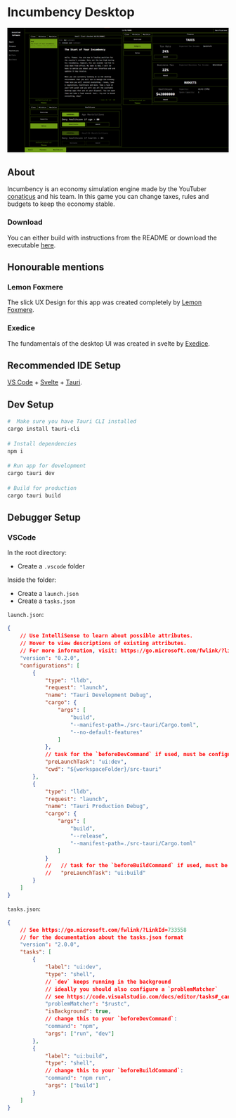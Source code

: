 # Incumbency Desktop

![Incumbency Screenshot](/screenshots/incumbency.png)

## About

Incumbency is an economy simulation engine made by the YouTuber [conaticus](https://youtube.com/@conaticus) and his team. In this game you can change taxes, rules and budgets to keep the economy stable.

### Download

You can either build with instructions from the README or download the executable [here](https://github.com/conaticusgrp/incumbency-desktop/releases).

## Honourable mentions

### Lemon Foxmere

The slick UX Design for this app was created completely by [Lemon Foxmere](https://github.com/TheLemonOrange).

### Exedice

The fundamentals of the desktop UI was created in svelte by [Exedice](https://github.com/Ex-ce-pt).

## Recommended IDE Setup

[VS Code](https://code.visualstudio.com/) + [Svelte](https://marketplace.visualstudio.com/items?itemName=svelte.svelte-vscode) + [Tauri](https://marketplace.visualstudio.com/items?itemName=tauri-apps.tauri-vscode).

## Dev Setup

```bash
#  Make sure you have Tauri CLI installed
cargo install tauri-cli

# Install dependencies
npm i

# Run app for development
cargo tauri dev

# Build for production
cargo tauri build
```

## Debugger Setup

### VSCode

In the root directory:

-   Create a `.vscode` folder

Inside the folder:

-   Create a `launch.json`
-   Create a `tasks.json`

`launch.json`:

```json
{
    // Use IntelliSense to learn about possible attributes.
    // Hover to view descriptions of existing attributes.
    // For more information, visit: https://go.microsoft.com/fwlink/?linkid=830387
    "version": "0.2.0",
    "configurations": [
        {
            "type": "lldb",
            "request": "launch",
            "name": "Tauri Development Debug",
            "cargo": {
                "args": [
                    "build",
                    "--manifest-path=./src-tauri/Cargo.toml",
                    "--no-default-features"
                ]
            },
            // task for the `beforeDevCommand` if used, must be configured in `.vscode/tasks.json`
            "preLaunchTask": "ui:dev",
            "cwd": "${workspaceFolder}/src-tauri"
        },
        {
            "type": "lldb",
            "request": "launch",
            "name": "Tauri Production Debug",
            "cargo": {
                "args": [
                    "build",
                    "--release",
                    "--manifest-path=./src-tauri/Cargo.toml"
                ]
            }
            //   // task for the `beforeBuildCommand` if used, must be configured in `.vscode/tasks.json`
            //   "preLaunchTask": "ui:build"
        }
    ]
}
```

`tasks.json`:

```json
{
    // See https://go.microsoft.com/fwlink/?LinkId=733558
    // for the documentation about the tasks.json format
    "version": "2.0.0",
    "tasks": [
        {
            "label": "ui:dev",
            "type": "shell",
            // `dev` keeps running in the background
            // ideally you should also configure a `problemMatcher`
            // see https://code.visualstudio.com/docs/editor/tasks#_can-a-background-task-be-used-as-a-prelaunchtask-in-launchjson
            "problemMatcher": "$rustc",
            "isBackground": true,
            // change this to your `beforeDevCommand`:
            "command": "npm",
            "args": ["run", "dev"]
        },
        {
            "label": "ui:build",
            "type": "shell",
            // change this to your `beforeBuildCommand`:
            "command": "npm run",
            "args": ["build"]
        }
    ]
}
```
